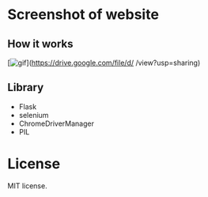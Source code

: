 # Screenshot of website 

## How it works
[![gif](https://github.com/jabedparadox/Screenshot-of-website/blob/main/Screenshot%20of%20website.gif)](https://drive.google.com/file/d/
/view?usp=sharing)

## Library   

* Flask
* selenium
* ChromeDriverManager
* PIL

# License

MIT license.

